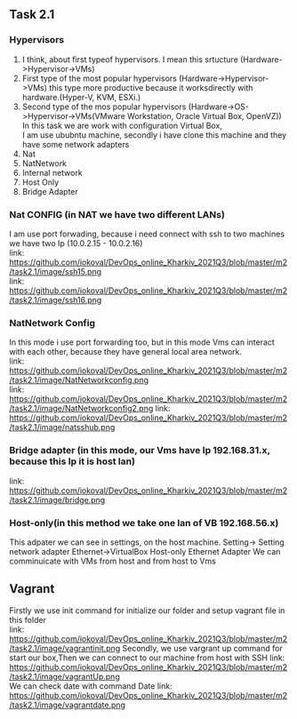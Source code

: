 ## Task 2.1
### Hypervisors
1. I think, about first typeof hypervisors. I mean this srtucture (Hardware->Hypervisor->VMs)
2. First type of the most popular hypervisors (Hardware->Hypervisor->VMs) this type  more productive because it worksdirectly with hardware.(Hyper-V, KVM, ESXi.)  
3. Second type of the mos popular hypervisors (Hardware->OS->Hypervisor->VMs(VMware Workstation, Oracle Virtual Box, OpenVZ))
In this task we are work with configuration Virtual Box,  
I am use ububntu machine, secondly i have clone this machine and they have some network adapters  
1. Nat  
2. NatNetwork  
3. Internal network
4. Host Only  
5. Bridge Adapter
### Nat CONFIG (in NAT we have two different LANs)
I am use port forwading, because i need connect with ssh to two machines we have two Ip (10.0.2.15 - 10.0.2.16)  
link: https://github.com/iokoval/DevOps_online_Kharkiv_2021Q3/blob/master/m2/task2.1/image/ssh15.png  
link: https://github.com/iokoval/DevOps_online_Kharkiv_2021Q3/blob/master/m2/task2.1/image/ssh16.png
### NatNetwork Config
In this mode i use port forwarding too, but in this mode Vms can interact with each other, because they have general local area network.  
link: https://github.com/iokoval/DevOps_online_Kharkiv_2021Q3/blob/master/m2/task2.1/image/NatNetworkconfig.png  
link: https://github.com/iokoval/DevOps_online_Kharkiv_2021Q3/blob/master/m2/task2.1/image/NatNetworkconfig2.png
link: https://github.com/iokoval/DevOps_online_Kharkiv_2021Q3/blob/master/m2/task2.1/image/natsshub.png  
### Bridge adapter (in this mode, our Vms have Ip 192.168.31.x, because this Ip it is host lan)  
link: https://github.com/iokoval/DevOps_online_Kharkiv_2021Q3/blob/master/m2/task2.1/image/bridge.png
### Host-only(in this method we take one lan of VB 192.168.56.x)
This adpater we can see in settings, on the host machine. Setting-> Setting network adapter Ethernet->VirtualBox Host-only Ethernet Adapter
We can comminuicate with VMs from host and from host to Vms  
## Vagrant  
Firstly we use init command for initialize our folder and setup vagrant file in this folder  
link: https://github.com/iokoval/DevOps_online_Kharkiv_2021Q3/blob/master/m2/task2.1/image/vagrantinit.png
Secondly, we use vargrant up command for start our box,Then we can connect to our machine from host with SSH 
link: https://github.com/iokoval/DevOps_online_Kharkiv_2021Q3/blob/master/m2/task2.1/image/vagrantUp.png  
We can check date with command Date
link: https://github.com/iokoval/DevOps_online_Kharkiv_2021Q3/blob/master/m2/task2.1/image/vagrantdate.png
